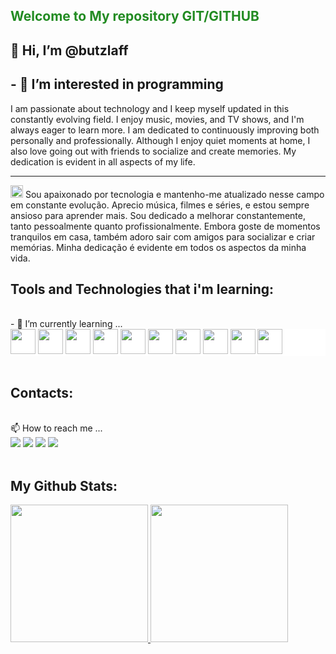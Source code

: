 <!---
butzlaff/butzlaff is a ✨ special ✨ repository because its `README.md` (this file) appears on your GitHub profile.
You can click the Preview link to take a look at your changes.
--->
<h2 style="color:#228B22;"> Welcome to My repository GIT/GITHUB</h2>

## <h2>👋 Hi, I’m @butzlaff</h2>
## - 👀 I’m interested in programming
I am passionate about technology and I keep myself updated in this constantly evolving field. I enjoy music, movies, and TV shows, and I'm always eager to learn more. I am dedicated to continuously improving both personally and professionally. Although I enjoy quiet moments at home, I also love going out with friends to socialize and create memories. My dedication is evident in all aspects of my life.
<hr />
<img src="https://cdn.icon-icons.com/icons2/40/PNG/128/flagofBrazil_6577.png" width="20" height="20" /> 
Sou apaixonado por tecnologia e mantenho-me atualizado nesse campo em constante evolução. Aprecio música, filmes e séries, e estou sempre ansioso para aprender mais. Sou dedicado a melhorar constantemente, tanto pessoalmente quanto profissionalmente. Embora goste de momentos tranquilos em casa, também adoro sair com amigos para socializar e criar memórias. Minha dedicação é evidente em todos os aspectos da minha vida.

## Tools and Technologies that i'm learning:
<br>
- 🌱 I’m currently learning ...
<div style="background-color:#ffffff;">
<img src="https://cdn.jsdelivr.net/gh/devicons/devicon/icons/git/git-original.svg" width="40" height="40" />  
<img src="https://cdn.jsdelivr.net/gh/devicons/devicon/icons/nodejs/nodejs-original.svg" width="40" height="40" />
<img src="https://cdn.jsdelivr.net/gh/devicons/devicon/icons/typescript/typescript-original.svg" width="40" height="40" />       
<img src="https://cdn.jsdelivr.net/gh/devicons/devicon/icons/javascript/javascript-original.svg" width="40" height="40" />
<img src="https://raw.githubusercontent.com/creativetimofficial/public-assets/master/logos/nextjs.jpg" width="40" height="40" />  
<img src="https://cdn.jsdelivr.net/gh/devicons/devicon/icons/react/react-original.svg" width="40" height="40" />        
<img src="https://cdn.jsdelivr.net/gh/devicons/devicon/icons/mongodb/mongodb-original.svg" width="40" height="40" />
<img src="https://cdn.jsdelivr.net/gh/devicons/devicon/icons/express/express-original.svg" width="40" height="40" />
<img src="https://cdn.jsdelivr.net/gh/devicons/devicon/icons/sequelize/sequelize-original.svg" width="40" height="40" />
<img src="https://cdn.jsdelivr.net/gh/devicons/devicon/icons/docker/docker-original-wordmark.svg" width="40" height="40" />

</div>    
<br />

## Contacts:
<br />
📫 How to reach me ...
<div>
<a href="https://instagram.com/emiliobutzlaff" target="_blank"><img src="https://img.shields.io/badge/-Instagram-%23E4405F?style=for-the-badge&logo=instagram&logoColor=white" target="_blank"></a>
<a href="https://www.twitch.tv/10n_butz" target="_blank"><img src="https://img.shields.io/badge/Twitch-9146FF?style=for-the-badge&logo=twitch&logoColor=white" target="_blank"></a>
<a href = "mailto:emiliobutz@gmail.com"><img src="https://img.shields.io/badge/Gmail-D14836?style=for-the-badge&logo=gmail&logoColor=white" target="_blank"></a>
<a href="https://www.linkedin.com/in/emilio-butzlaff/" target="_blank"><img src="https://img.shields.io/badge/-LinkedIn-%230077B5?style=for-the-badge&logo=linkedin&logoColor=white" target="_blank"></a>   
</div>
<div class='content'align="left">
  <br>
<h2>
<strong>My Github Stats: </strong>
</h2>
<a href="https://github.com/butzlaff">
<img height="220em" src="https://github-readme-stats-sigma-five.vercel.app/api?username=butzlaff&amp;show_icons=true&amp;theme=vue&amp;include_all_commits=true&amp;count_private=true">
<img height="220em" src="https://github-readme-stats-sigma-five.vercel.app/api/top-langs/?username=butzlaff&amp;layout=compact&amp;langs_count=7&amp;theme=vue">
</a>
  </div>

